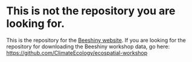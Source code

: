 
<!-- README.md is generated from README.Rmd. Please edit that file -->

# This is not the repository you are looking for.

This is the repository for the [Beeshiny
website](https://climateecology.github.io/ecospatial-workshop/). If you
are looking for the repository for downloading the Beeshiny workshop
data, go here: <https://github.com/ClimateEcology/ecospatial-workshop>
